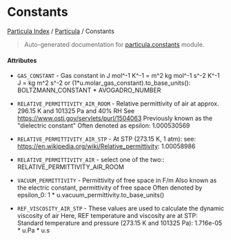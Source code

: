 # Constants

[Particula Index](../README.md#particula-index) / [Particula](./index.md#particula) / Constants

> Auto-generated documentation for [particula.constants](../../../particula/constants.py) module.

#### Attributes

- `GAS_CONSTANT` - Gas constant in J mol^-1 K^-1 = m^2 kg mol^-1 s^-2 K^-1
  J = kg m^2 s^-2
  or (1*u.molar_gas_constant).to_base_units(): BOLTZMANN_CONSTANT * AVOGADRO_NUMBER

- `RELATIVE_PERMITTIVITY_AIR_ROOM` - Relative permittivity of air at approx.
  296.15 K and 101325 Pa and 40% RH
  See https://www.osti.gov/servlets/purl/1504063
  Previously known as the "dielectric constant"
  Often denoted as epsilon: 1.000530569

- `RELATIVE_PERMITTIVITY_AIR_STP` - At STP (273.15 K, 1 atm):
  see: https://en.wikipedia.org/wiki/Relative_permittivity: 1.00058986

- `RELATIVE_PERMITTIVITY_AIR` - select one of the two:: RELATIVE_PERMITTIVITY_AIR_ROOM

- `VACUUM_PERMITTIVITY` - Permittivity of free space in F/m
  Also known as the electric constant, permittivity of free space
  Often denoted by epsilon_0: 1 * u.vacuum_permittivity.to_base_units()

- `REF_VISCOSITY_AIR_STP` - These values are used to calculate the dynamic viscosity of air
  Here, REF temperature and viscosity are at STP:
  Standard temperature and pressure (273.15 K and 101325 Pa): 1.716e-05 * u.Pa * u.s
